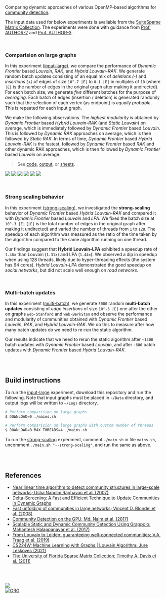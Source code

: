 Comparing dynamic approaches of various OpenMP-based algorithms for [community detection].

The input data used for below experiments is available from the [SuiteSparse Matrix Collection].
The experiments were done with guidance from [Prof. AUTHOR-2] and
[Prof. AUTHOR-3].

[community detection]: https://en.wikipedia.org/wiki/Community_search
[Prof. AUTHOR-3]: https://example.com
[Prof. AUTHOR-2]: https://example.com
[SuiteSparse Matrix Collection]: https://sparse.tamu.edu

<br>


### Comparision on large graphs

In this experiment ([input-large]), we compare the performance of *Dynamic*
*Frontier* based *Louvain*, *RAK*, and *Hybrid Louvain-RAK*. We generate random
batch updates consisting of an equal mix of *deletions (-)* and  *insertions*
*(+)* of edges of size `10^-7 |E|` to `0.1 |E|` in multiples of `10` (where `|E|`
is the number of edges in the original graph after making it undirected). For
each batch size, we generate *five* different batches for the purpose of
*averaging*. Each batch of edges (insertion / deletion) is generated randomly
such that the selection of each vertex (as endpoint) is *equally probable*. This
is repeated for each input graph.

We make the following observations. The *highest modularity* is obtained by
*Dynamic Frontier* based *Hybrid Louvain-RAK* (and *Static Louvain*) on average,
which is immediately followed by *Dynamic Frontier* based *Louvain*. This is
followed by *Dynamic RAK* approaches on average, which is then followed by
*Static RAK*. In terms of time, *Dynamic Frontier* based *Hybrid Louvain-RAK* is
the fastest, followed by *Dynamic Frontier* based *RAK* and  other dynamic RAK
approaches, which is then followed by *Dynamic Frontier* based *Louvain* on
average.

> See
> [code](https://github.com/ORG/communities-openmp-dynamic/tree/input-large),
> [output](https://gist.github.com/wolfram77/a9f4b3a9c65ea26271ef062f19746bf6), or
> [sheets].

[![](https://i.imgur.com/HydmJjE.png)][sheets]
[![](https://i.imgur.com/DImj54W.png)][sheets]
[![](https://i.imgur.com/kp8201a.png)][sheets]
[![](https://i.imgur.com/h6nBkj3.png)][sheets]
[![](https://i.imgur.com/ylROvV3.png)][sheets]
[![](https://i.imgur.com/DErQ7Vn.png)][sheets]

[input-large]: https://github.com/ORG/communities-openmp-dynamic/tree/input-large
[sheets]: https://docs.google.com/spreadsheets/d/1R96ZRfAMvc8JsZcSFiUz2A4NBuJYIQoWIkAa0otHVKc/edit?usp=sharing

<br>


### Strong scaling behavior

In this experiment ([strong-scaling]), we investigated the **strong-scaling**
behavior of *Dynamic* *Frontier* based *Hybrid Louvain-RAK* and compared it with
*Dynamic Frontier* based *Louvain* and *LPA*. We fixed the batch size at `10^-3 |E|`
(`|E|` is the total number of edges in the original graph after making it
undirected) and varied the number of threads from `1` to `128`. The speedup of
each algorithm was measured as the ratio of the time taken by the algorithm
compared to the same algorithm running on one thread.

Our findings suggest that **Hybrid Louvain-LPA** exhibited a speedup rate of
`1.46x` than Louvain (`1.31x`) and LPA (`1.44x`). We observed a dip in speedup
when using 128 threads, likely due to hyper-threading effects (the system has 64
cores). *Hybrid Louvain-LPA* demonstrated the good speedup on *social networks*,
but did not scale well enough on *road networks*.

[strong-scaling]: https://github.com/ORG/communities-openmp-dynamic/tree/strong-scaling

<br>


### Multi-batch updates

In this experiment ([multi-batch]), we generate `5000` random **multi-batch**
**updates** consisting of *edge insertions* of size `10^-3 |E|` one after the
other on graphs `web-Stanford` and `web-BerkStan` and observe the performance
and modularity of communities obtained with *Dynamic Frontier* based *Louvain*,
*RAK*, and *Hybrid* *Louvain-RAK*. We do this to measure after how many batch
updates do we need to re-run the static algorithm.

Our results indicate that we need to rerun the static algorithm after `~1300`
batch updates with *Dynamic Frontier* based *Louvain*, and after `~600` batch
updates with *Dynamic Frontier* based *Hybrid Louvain-RAK*.

[multi-batch]: https://github.com/ORG/communities-openmp-dynamic/tree/multi-batch

<br>
<br>


## Build instructions

To run the [input-large] experiment, download this repository and run the
following. Note that input graphs must be placed in `~/Data` directory, and
output logs will be written to `~/Logs` directory.

```bash
# Perform comparision on large graphs
$ DOWNLOAD=0 ./mains.sh

# Perform comparision on large graphs with custom number of threads
$ DOWNLOAD=0 MAX_THREADS=4 ./mains.sh
```

To run the [strong-scaling] experiment, comment `./main.sh` in file `mains.sh`,
uncomment `./main.sh "--strong-scaling"`, and run the same as above.

<br>
<br>


## References

- [Near linear time algorithm to detect community structures in large-scale networks; Usha Nandini Raghavan et al. (2007)](https://arxiv.org/abs/0709.2938)
- [Delta-Screening: A Fast and Efficient Technique to Update Communities in Dynamic Graphs](https://ieeexplore.ieee.org/document/9384277)
- [Fast unfolding of communities in large networks; Vincent D. Blondel et al. (2008)](https://arxiv.org/abs/0803.0476)
- [Community Detection on the GPU; Md. Naim et al. (2017)](https://arxiv.org/abs/1305.2006)
- [Scalable Static and Dynamic Community Detection Using Grappolo; Mahantesh Halappanavar et al. (2017)](https://ieeexplore.ieee.org/document/8091047)
- [From Louvain to Leiden: guaranteeing well-connected communities; V.A. Traag et al. (2019)](https://www.nature.com/articles/s41598-019-41695-z)
- [CS224W: Machine Learning with Graphs | Louvain Algorithm; Jure Leskovec (2021)](https://www.youtube.com/watch?v=0zuiLBOIcsw)
- [The University of Florida Sparse Matrix Collection; Timothy A. Davis et al. (2011)](https://doi.org/10.1145/2049662.2049663)

<br>
<br>


[![](https://i.imgur.com/xmxAIC5.jpg)](https://www.youtube.com/watch?v=R8gdUldwD0I)<br>
[![ORG](https://img.shields.io/badge/org-ORG-green?logo=Org)](https://ORG.github.io)
